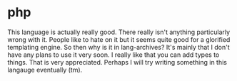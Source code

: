 # php

This language is actually really good.
There really isn't anything particularly wrong with it.
People like to hate on it but it seems quite good for a glorified templating
engine. So then why is it in lang-archives? It's mainly that I don't have any
plans to use it very soon. I really like that you can add types to things.
That is very appreciated. Perhaps I will try writing something in this langauge
eventually (tm).

